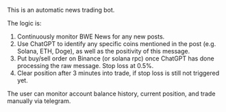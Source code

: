 This is an automatic news trading bot.

The logic is:
1. Continuously monitor BWE News for any new posts.
2. Use ChatGPT to identify any specific coins mentioned in the post (e.g. Solana, ETH, Doge), as well as the positivity of this message.
3. Put buy/sell order on Binance (or solana rpc) once ChatGPT has done processing the raw message. Stop loss at 0.5%.
4. Clear position after 3 minutes into trade, if stop loss is still not triggered yet.

The user can monitor account balance history, current position, and trade manually via telegram.
